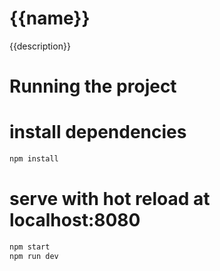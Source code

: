 # {{name}}

{{description}}

# Running the project

# install dependencies
```bash
npm install
```
# serve with hot reload at localhost:8080
```bash
npm start
npm run dev
```

